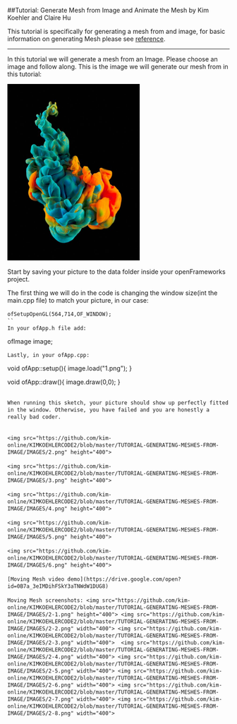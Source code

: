 ##Tutorial: Generate Mesh from Image and Animate the Mesh
                                                            by Kim Koehler and Claire Hu

This tutorial is specifically for generating a mesh from and image, for basic information on generating Mesh please see [reference](http://openframeworks.cc/ofBook/chapters/generativemesh.html).

---------------------------------

In this tutorial we will generate a mesh from an Image. Please choose an image and follow along. This is the image we will generate our mesh from in this tutorial:

<img src="https://github.com/kim-online/KIMKOEHLERCODE2/blob/master/TUTORIAL-GENERATING-MESHES-FROM-IMAGE/IMAGES/1.jpg" height="400">

Start by saving your picture to the data folder inside your openFrameworks project.

The first thing we will do in the code is changing the window size(int the main.cpp file) to match your picture, in our case:

```
ofSetupOpenGL(564,714,OF_WINDOW);
``
In your ofApp.h file add:
```
ofImage image;
```
Lastly, in your ofApp.cpp:
```
void ofApp::setup(){
    image.load("1.png");
}

void ofApp::draw(){
    image.draw(0,0);
}
```

When running this sketch, your picture should show up perfectly fitted in the window. Otherwise, you have failed and you are honestly a really bad coder.


<img src="https://github.com/kim-online/KIMKOEHLERCODE2/blob/master/TUTORIAL-GENERATING-MESHES-FROM-IMAGE/IMAGES/2.png" height="400">

<img src="https://github.com/kim-online/KIMKOEHLERCODE2/blob/master/TUTORIAL-GENERATING-MESHES-FROM-IMAGE/IMAGES/3.png" height="400">

<img src="https://github.com/kim-online/KIMKOEHLERCODE2/blob/master/TUTORIAL-GENERATING-MESHES-FROM-IMAGE/IMAGES/4.png" height="400">

<img src="https://github.com/kim-online/KIMKOEHLERCODE2/blob/master/TUTORIAL-GENERATING-MESHES-FROM-IMAGE/IMAGES/5.png" height="400">

<img src="https://github.com/kim-online/KIMKOEHLERCODE2/blob/master/TUTORIAL-GENERATING-MESHES-FROM-IMAGE/IMAGES/6.png" height="400">

[Moving Mesh video demo](https://drive.google.com/open?id=0B7a_3eIMDihFSkY3aTNWdW1DUG8)

Moving Mesh screenshots: <img src="https://github.com/kim-online/KIMKOEHLERCODE2/blob/master/TUTORIAL-GENERATING-MESHES-FROM-IMAGE/IMAGES/2-1.png" height="400"> <img src="https://github.com/kim-online/KIMKOEHLERCODE2/blob/master/TUTORIAL-GENERATING-MESHES-FROM-IMAGE/IMAGES/2-2.png" width="400"> <img src="https://github.com/kim-online/KIMKOEHLERCODE2/blob/master/TUTORIAL-GENERATING-MESHES-FROM-IMAGE/IMAGES/2-3.png" width="400">  <img src="https://github.com/kim-online/KIMKOEHLERCODE2/blob/master/TUTORIAL-GENERATING-MESHES-FROM-IMAGE/IMAGES/2-4.png" width="400"> <img src="https://github.com/kim-online/KIMKOEHLERCODE2/blob/master/TUTORIAL-GENERATING-MESHES-FROM-IMAGE/IMAGES/2-5.png" width="400"> <img src="https://github.com/kim-online/KIMKOEHLERCODE2/blob/master/TUTORIAL-GENERATING-MESHES-FROM-IMAGE/IMAGES/2-6.png" width="400"> <img src="https://github.com/kim-online/KIMKOEHLERCODE2/blob/master/TUTORIAL-GENERATING-MESHES-FROM-IMAGE/IMAGES/2-7.png" width="400"> <img src="https://github.com/kim-online/KIMKOEHLERCODE2/blob/master/TUTORIAL-GENERATING-MESHES-FROM-IMAGE/IMAGES/2-8.png" width="400"> 
